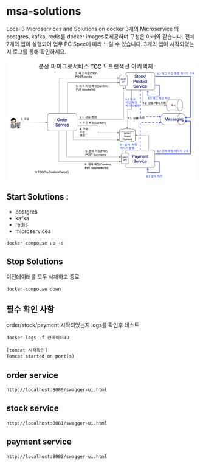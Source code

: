 # msa-solutions
Local 3 Microservices and Solutions on docker
3개의 Microservice 와 postgres, kafka, redis를 docker images로제공하며 구성은 아래와 같습니다.
전체 7개의 앱이 실행되어 업무 PC Spec에 따라 느릴 수 있습니다.
3개의 앱이 시작되었는지 로그를 통해 확인하세요.

![alt text](img/rest_tcc_docker.png)

## Start Solutions : 
* postgres 
* kafka 
* redis 
* microservices

```
docker-compouse up -d
```

## Stop Solutions 

이전데이터를 모두 삭제하고 종료
```
docker-compouse down
```

## 필수 확인 사항
order/stock/payment 시작되었는지 logs를 확인후 테스트
```
docker logs -f 컨테이너ID

[tomcat 시작확인]
Tomcat started on port(s)
```

## order service
```
http://localhost:8080/swagger-ui.html
```

## stock service
```
http://localhost:8081/swagger-ui.html
```

## payment service
```
http://localhost:8082/swagger-ui.html
```
